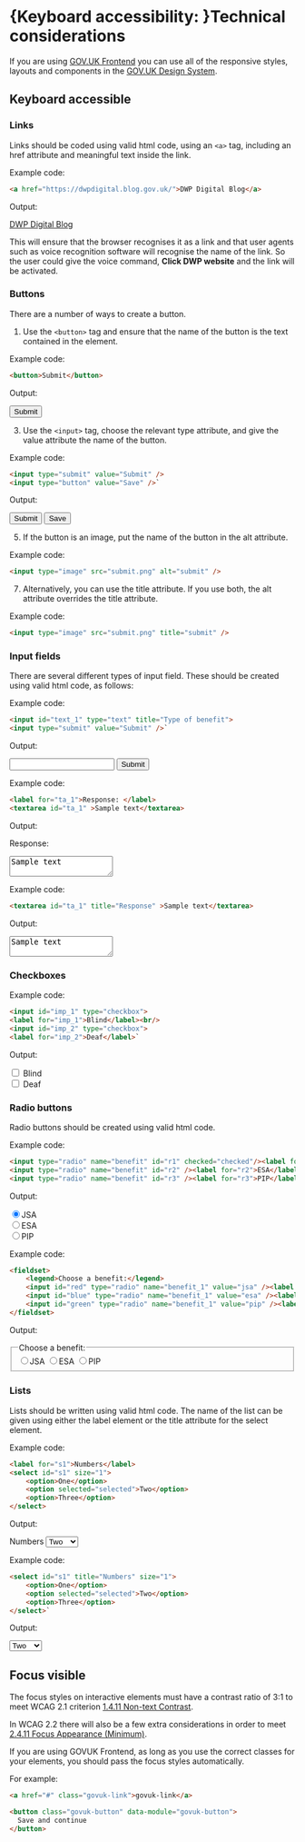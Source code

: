 # {Keyboard accessibility: }Technical considerations

If you are using [GOV.UK Frontend](https://frontend.design-system.service.gov.uk/) you can use all of the responsive styles, layouts and components in the [GOV.UK Design System](https://design-system.service.gov.uk/).

## Keyboard accessible

### Links

Links should be coded using valid html code, using an `<a>` tag, including an href attribute and meaningful text inside the link.

Example code:
```html
<a href="https://dwpdigital.blog.gov.uk/">DWP Digital Blog</a>
```

Output:

<a href="https://dwpdigital.blog.gov.uk/">DWP Digital Blog</a>

This will ensure that the browser recognises it as a link and that user agents such as voice recognition software will recognise the name of the link. So the user could give the voice command, **Click DWP website** and the link will be activated.

### Buttons

There are a number of ways to create a button.

1.  Use the `<button>` tag and ensure that the name of the button is the text contained in the element.  

Example code:

```html
<button>Submit</button>
```

Output:

<button>Submit</button>

3.  Use the `<input>` tag, choose the relevant type attribute, and give the value attribute the name of the button.  

Example code:

```html
<input type="submit" value="Submit" />
<input type="button" value="Save" />` 
```

Output:

<input type="submit" value="Submit"> <input type="button" value="Save">

5.  If the button is an image, put the name of the button in the alt attribute.  

Example code:

```html
<input type="image" src="submit.png" alt="submit" />
```

7.  Alternatively, you can use the title attribute. If you use both, the alt attribute overrides the title attribute.  

Example code:

```html
<input type="image" src="submit.png" title="submit" />
```

### Input fields

There are several different types of input field. These should be created using valid html code, as follows:

Example code:

```html
<input id="text_1" type="text" title="Type of benefit">
<input type="submit" value="Submit" />` 
```

Output:

<input id="text_1" type="text" title="Type of benefit"> <input type="submit" value="Submit">

Example code:
```html
<label for="ta_1">Response: </label>
<textarea id="ta_1" >Sample text</textarea>
```

Output:

<label for="ta_1">Response:</label>
<textarea id="ta_1">Sample text</textarea>

Example code:
```html
<textarea id="ta_1" title="Response" >Sample text</textarea>
```

Output:

<textarea id="ta_1" title="Response">Sample text</textarea>

### Checkboxes

Example code:

```html
<input id="imp_1" type="checkbox">
<label for="imp_1">Blind</label><br/>
<input id="imp_2" type="checkbox">
<label for="imp_2">Deaf</label>` 
```

Output:

<input id="imp_1" type="checkbox"> <label for="imp_1">Blind</label>  
<input id="imp_2" type="checkbox"> <label for="imp_2">Deaf</label>

### Radio buttons

Radio buttons should be created using valid html code.

Example code:

```html
<input type="radio" name="benefit" id="r1" checked="checked"/><label for="r1">JSA</label>
<input type="radio" name="benefit" id="r2" /><label for="r2">ESA</label>
<input type="radio" name="benefit" id="r3" /><label for="r3">PIP</label>
```

Output:

<input type="radio" name="benefit" id="r1" checked="checked"><label for="r1">JSA</label>  
<input type="radio" name="benefit" id="r2"><label for="r2">ESA</label>  
<input type="radio" name="benefit" id="r3"><label for="r3">PIP</label>

Example code:
```html
<fieldset>
	<legend>Choose a benefit:</legend>
	<input id="red" type="radio" name="benefit_1" value="jsa" /><label for="jsa">JSA</label><br />
	<input id="blue" type="radio" name="benefit_1" value="esa" /><label for="esa">ESA</label><br />
	<input id="green" type="radio" name="benefit_1" value="pip" /><label for="pip">PIP</label>
</fieldset>
```

Output:

<fieldset>
	<legend>Choose a benefit:</legend>
	<input id="red" type="radio" name="benefit_1" value="jsa"><label for="jsa">JSA</label>  
	<input id="blue" type="radio" name="benefit_1" value="esa"><label for="esa">ESA</label>  
	<input id="green" type="radio" name="benefit_1" value="pip"><label for="pip">PIP</label>
</fieldset>

### Lists

Lists should be written using valid html code. The name of the list can be given using either the label element or the title attribute for the select element.

Example code:
```html
<label for="s1">Numbers</label>
<select id="s1" size="1">
	<option>One</option>
	<option selected="selected">Two</option>
	<option>Three</option>
</select>
```

Output:

<label for="s1">Numbers</label>
<select id="s1" size="1">
	<option>One</option>
	<option selected="selected">Two</option>
	<option>Three</option>
</select>

Example code:

```html
<select id="s1" title="Numbers" size="1">
	<option>One</option>
	<option selected="selected">Two</option>
	<option>Three</option>
</select>` 
```

Output:

<select id="s1" title="Numbers" size="1"><option>One</option> <option selected="selected">Two</option> <option>Three</option></select>

## Focus visible

The focus styles on interactive elements must have a contrast ratio of 3:1 to meet WCAG 2.1 criterion [1.4.11 Non-text Contrast](https://www.w3.org/WAI/WCAG21/Understanding/non-text-contrast.html). 

In WCAG 2.2 there will also be a few extra considerations in order to meet [2.4.11 Focus Appearance (Minimum)](https://www.w3.org/WAI/WCAG22/Understanding/focus-appearance-minimum.html).

If you are using GOVUK Frontend, as long as you use the correct classes for your elements, you should pass the focus styles automatically.

For example:
```html
<a href="#" class="govuk-link">govuk-link</a>

<button class="govuk-button" data-module="govuk-button">
  Save and continue
</button>
```
